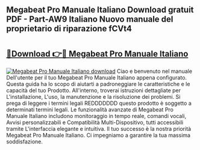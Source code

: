 ## Megabeat Pro Manuale Italiano Download gratuit PDF - Part-AW9 Italiano Nuovo manuale del proprietario di riparazione fCVt4

# <h2><a href="http://dffdrre.blite.top/?on=Megabeat+Pro+Manuale+Italiano">🔗Download 👉🔴 Megabeat Pro Manuale Italiano</a></h2>

[![Megabeat Pro Manuale Italiano download](https://i.imgur.com/lujVjoI.png)](http://dffdrre.blite.top/?on=Megabeat+Pro+Manuale+Italiano)
Ciao e benvenuto nel manuale Dell'utente per il tuo Megabeat Pro Manuale Italiano appena configurato. Questa guida ha lo scopo di aiutarti a padroneggiare le caratteristiche e le capacità del tuo Prodotto. All'interno, troverai istruzioni dettagliate per L'installazione, L'uso, la manutenzione e la risoluzione dei problemi. Si prega di leggere i termini legali REDDDDDDD questo prodotto è soggetto a determinati termini legali. Le funzionalità avanzate di Megabeat Pro Manuale Italiano includono monitoraggio in tempo reale, comandi vocali, Avvisi personalizzabili e Compatibilità Multi-Dispositivo, tutti accessibili tramite L'interfaccia elegante e intuitiva. Il tuo successo è la nostra priorità Megabeat Pro Manuale Italiano. Ci impegniamo a garantire la tua massima soddisfazione.
